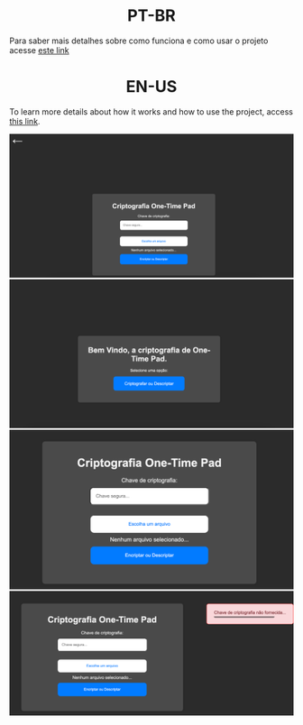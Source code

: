 <h1 style="text-align:center"> PT-BR</h1>

Para saber mais detalhes sobre como funciona e como usar o projeto acesse [este link](README%20pt-BR.md)

<h1 style="text-align:center">EN-US</h1>

To learn more details about how it works and how to use the project, access [this link](README%20en-US.md).

![Image description](./public/XOR.png)
![Image description](./public/XOR_2.png)
![Image description](./public/XOR_3.png)
![Image description](./public/XOR_4.png)
